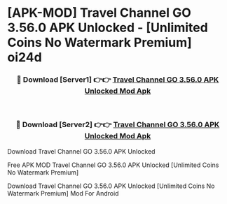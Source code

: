 # [APK-MOD] Travel Channel GO 3.56.0 APK Unlocked - [Unlimited Coins No Watermark Premium] oi24d



<div align="center">
<h3>🔴 Download [Server1] 👉👉 <a href="https://momento.my/?title=Travel_Channel_GO_3.56.0_APK_Unlocked">Travel Channel GO 3.56.0 APK Unlocked Mod Apk</a></h3><br>

<h3>🔴 Download [Server2] 👉👉 <a href="https://momento.my/?title=Travel_Channel_GO_3.56.0_APK_Unlocked">Travel Channel GO 3.56.0 APK Unlocked Mod Apk</a></h3>
</div>



Download Travel Channel GO 3.56.0 APK Unlocked 

Free APK MOD Travel Channel GO 3.56.0 APK Unlocked [Unlimited Coins No Watermark Premium]

Download Travel Channel GO 3.56.0 APK Unlocked [Unlimited Coins No Watermark Premium] Mod For Android
